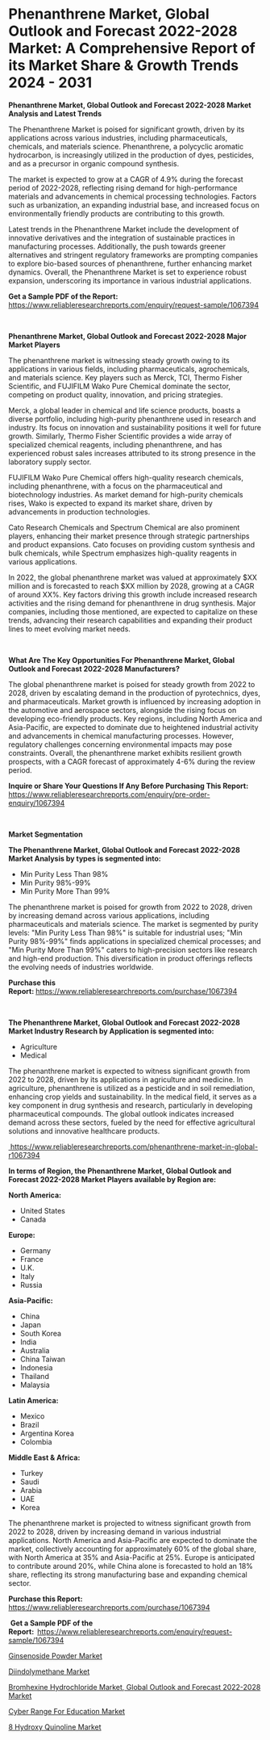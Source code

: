 <p><h1>Phenanthrene Market, Global Outlook and Forecast 2022-2028 Market: A Comprehensive Report of its Market Share & Growth Trends 2024 - 2031</h1></p><p><strong>Phenanthrene Market, Global Outlook and Forecast 2022-2028 Market Analysis and Latest Trends</strong></p>
<p><p>The Phenanthrene Market is poised for significant growth, driven by its applications across various industries, including pharmaceuticals, chemicals, and materials science. Phenanthrene, a polycyclic aromatic hydrocarbon, is increasingly utilized in the production of dyes, pesticides, and as a precursor in organic compound synthesis. </p><p>The market is expected to grow at a CAGR of 4.9% during the forecast period of 2022-2028, reflecting rising demand for high-performance materials and advancements in chemical processing technologies. Factors such as urbanization, an expanding industrial base, and increased focus on environmentally friendly products are contributing to this growth. </p><p>Latest trends in the Phenanthrene Market include the development of innovative derivatives and the integration of sustainable practices in manufacturing processes. Additionally, the push towards greener alternatives and stringent regulatory frameworks are prompting companies to explore bio-based sources of phenanthrene, further enhancing market dynamics. Overall, the Phenanthrene Market is set to experience robust expansion, underscoring its importance in various industrial applications.</p></p>
<p><strong>Get a Sample PDF of the Report:&nbsp;</strong> <a href="https://www.reliableresearchreports.com/enquiry/request-sample/1067394?utm_campaign=12&utm_medium=2&utm_source=Github&utm_content=ia&utm_term=04122024&utm_id=phenanthrene-market-global-outlook-and-forecast-2022-2028">https://www.reliableresearchreports.com/enquiry/request-sample/1067394</a></p>
<p>&nbsp;</p>
<p><strong>Phenanthrene Market, Global Outlook and Forecast 2022-2028 Major Market Players</strong></p>
<p><p>The phenanthrene market is witnessing steady growth owing to its applications in various fields, including pharmaceuticals, agrochemicals, and materials science. Key players such as Merck, TCI, Thermo Fisher Scientific, and FUJIFILM Wako Pure Chemical dominate the sector, competing on product quality, innovation, and pricing strategies.</p><p>Merck, a global leader in chemical and life science products, boasts a diverse portfolio, including high-purity phenanthrene used in research and industry. Its focus on innovation and sustainability positions it well for future growth. Similarly, Thermo Fisher Scientific provides a wide array of specialized chemical reagents, including phenanthrene, and has experienced robust sales increases attributed to its strong presence in the laboratory supply sector.</p><p>FUJIFILM Wako Pure Chemical offers high-quality research chemicals, including phenanthrene, with a focus on the pharmaceutical and biotechnology industries. As market demand for high-purity chemicals rises, Wako is expected to expand its market share, driven by advancements in production technologies.</p><p>Cato Research Chemicals and Spectrum Chemical are also prominent players, enhancing their market presence through strategic partnerships and product expansions. Cato focuses on providing custom synthesis and bulk chemicals, while Spectrum emphasizes high-quality reagents in various applications.</p><p>In 2022, the global phenanthrene market was valued at approximately $XX million and is forecasted to reach $XX million by 2028, growing at a CAGR of around XX%. Key factors driving this growth include increased research activities and the rising demand for phenanthrene in drug synthesis. Major companies, including those mentioned, are expected to capitalize on these trends, advancing their research capabilities and expanding their product lines to meet evolving market needs.</p></p>
<p>&nbsp;</p>
<p><strong>What Are The Key Opportunities For Phenanthrene Market, Global Outlook and Forecast 2022-2028 Manufacturers?</strong></p>
<p><p>The global phenanthrene market is poised for steady growth from 2022 to 2028, driven by escalating demand in the production of pyrotechnics, dyes, and pharmaceuticals. Market growth is influenced by increasing adoption in the automotive and aerospace sectors, alongside the rising focus on developing eco-friendly products. Key regions, including North America and Asia-Pacific, are expected to dominate due to heightened industrial activity and advancements in chemical manufacturing processes. However, regulatory challenges concerning environmental impacts may pose constraints. Overall, the phenanthrene market exhibits resilient growth prospects, with a CAGR forecast of approximately 4-6% during the review period.</p></p>
<p><strong>Inquire or Share Your Questions If Any Before Purchasing This Report:</strong> <a href="https://www.reliableresearchreports.com/enquiry/pre-order-enquiry/1067394?utm_campaign=12&utm_medium=2&utm_source=Github&utm_content=ia&utm_term=04122024&utm_id=phenanthrene-market-global-outlook-and-forecast-2022-2028">https://www.reliableresearchreports.com/enquiry/pre-order-enquiry/1067394</a></p>
<p>&nbsp;</p>
<p><strong>Market Segmentation</strong></p>
<p><strong>The Phenanthrene Market, Global Outlook and Forecast 2022-2028 Market Analysis by types is segmented into:</strong></p>
<p><ul><li>Min Purity Less Than 98%</li><li>Min Purity 98%-99%</li><li>Min Purity More Than 99%</li></ul></p>
<p><p>The phenanthrene market is poised for growth from 2022 to 2028, driven by increasing demand across various applications, including pharmaceuticals and materials science. The market is segmented by purity levels: "Min Purity Less Than 98%" is suitable for industrial uses; "Min Purity 98%-99%" finds applications in specialized chemical processes; and "Min Purity More Than 99%" caters to high-precision sectors like research and high-end production. This diversification in product offerings reflects the evolving needs of industries worldwide.</p></p>
<p><strong>Purchase this Report:&nbsp;</strong><a href="https://www.reliableresearchreports.com/purchase/1067394?utm_campaign=12&utm_medium=2&utm_source=Github&utm_content=ia&utm_term=04122024&utm_id=phenanthrene-market-global-outlook-and-forecast-2022-2028">https://www.reliableresearchreports.com/purchase/1067394</a></p>
<p>&nbsp;</p>
<p><strong>The Phenanthrene Market, Global Outlook and Forecast 2022-2028 Market Industry Research by Application is segmented into:</strong></p>
<p><ul><li>Agriculture</li><li>Medical</li></ul></p>
<p><p>The phenanthrene market is expected to witness significant growth from 2022 to 2028, driven by its applications in agriculture and medicine. In agriculture, phenanthrene is utilized as a pesticide and in soil remediation, enhancing crop yields and sustainability. In the medical field, it serves as a key component in drug synthesis and research, particularly in developing pharmaceutical compounds. The global outlook indicates increased demand across these sectors, fueled by the need for effective agricultural solutions and innovative healthcare products.</p></p>
<p><a href="https://www.reliableresearchreports.com/phenanthrene-market-in-global-r1067394?utm_campaign=12&utm_medium=2&utm_source=Github&utm_content=ia&utm_term=04122024&utm_id=phenanthrene-market-global-outlook-and-forecast-2022-2028">&nbsp;https://www.reliableresearchreports.com/phenanthrene-market-in-global-r1067394</a></p>
<p><strong>In terms of Region, the Phenanthrene Market, Global Outlook and Forecast 2022-2028 Market Players available by Region are:</strong></p>
<p>
    <p> <strong> North America: </strong>
        <ul>
            <li>United States</li>
            <li>Canada</li>
        </ul>
        </p> 
    <p> <strong> Europe: </strong>
        <ul>
            <li>Germany</li>
            <li>France</li>
            <li>U.K.</li>
            <li>Italy</li>
            <li>Russia</li>
        </ul>
        </p> 
    <p> <strong> Asia-Pacific: </strong>
        <ul>
            <li>China</li>
            <li>Japan</li>
            <li>South Korea</li>
            <li>India</li>
            <li>Australia</li>
            <li>China Taiwan</li>
            <li>Indonesia</li>
            <li>Thailand</li>
            <li>Malaysia</li>
        </ul>
        </p> 
    <p> <strong> Latin America: </strong>
        <ul>
            <li>Mexico</li>
            <li>Brazil</li>
            <li>Argentina Korea</li>
            <li>Colombia</li>
        </ul>
        </p> 
    <p> <strong> Middle East & Africa: </strong>
        <ul>
            <li>Turkey</li>
            <li>Saudi</li>
            <li>Arabia</li>
            <li>UAE</li>
            <li>Korea</li>
        </ul>
    </p>
    </p>
<p><p>The phenanthrene market is projected to witness significant growth from 2022 to 2028, driven by increasing demand in various industrial applications. North America and Asia-Pacific are expected to dominate the market, collectively accounting for approximately 60% of the global share, with North America at 35% and Asia-Pacific at 25%. Europe is anticipated to contribute around 20%, while China alone is forecasted to hold an 18% share, reflecting its strong manufacturing base and expanding chemical sector.</p></p>
<p><strong>Purchase this Report: </strong><a href="https://www.reliableresearchreports.com/purchase/1067394?utm_campaign=12&utm_medium=2&utm_source=Github&utm_content=ia&utm_term=04122024&utm_id=phenanthrene-market-global-outlook-and-forecast-2022-2028">https://www.reliableresearchreports.com/purchase/1067394</a></p>
<p>&nbsp;<strong>Get a Sample PDF of the Report:&nbsp;&nbsp;</strong><a href="https://www.reliableresearchreports.com/enquiry/request-sample/1067394?utm_campaign=12&utm_medium=2&utm_source=Github&utm_content=ia&utm_term=04122024&utm_id=phenanthrene-market-global-outlook-and-forecast-2022-2028">https://www.reliableresearchreports.com/enquiry/request-sample/1067394</a></p>
<p><strong></strong></p>
<p><p><a href="https://www.linkedin.com/pulse/detailed-analysis-size-ginsenoside-powder-market-projected-yyf4e?utm_campaign=12&utm_medium=2&utm_source=Github&utm_content=ia&utm_term=04122024&utm_id=phenanthrene-market-global-outlook-and-forecast-2022-2028">Ginsenoside Powder Market</a></p><p><a href="https://www.linkedin.com/pulse/focus-diindolymethane-market-trends-metrics-sales-size-growing-59rre?utm_campaign=12&utm_medium=2&utm_source=Github&utm_content=ia&utm_term=04122024&utm_id=phenanthrene-market-global-outlook-and-forecast-2022-2028">Diindolymethane Market</a></p><p><a href="https://github.com/JakirUddin511/Market-Research-Report-List-1/blob/main/bromhexine-hydrochloride-market-global-outlook-and-forecast-2022-2028-market.md?utm_campaign=12&utm_medium=2&utm_source=Github&utm_content=ia&utm_term=04122024&utm_id=phenanthrene-market-global-outlook-and-forecast-2022-2028">Bromhexine Hydrochloride Market, Global Outlook and Forecast 2022-2028 Market</a></p><p><a href="https://issuu.com/reportprime-2/docs/cyber-range-for-education-market-size-2030.pptx?utm_campaign=12&utm_medium=2&utm_source=Github&utm_content=ia&utm_term=04122024&utm_id=phenanthrene-market-global-outlook-and-forecast-2022-2028">Cyber Range For Education Market</a></p><p><a href="https://issuu.com/reportprime-2/docs/8-hydroxy-quinoline-market-size-2030.pptx?utm_campaign=12&utm_medium=2&utm_source=Github&utm_content=ia&utm_term=04122024&utm_id=phenanthrene-market-global-outlook-and-forecast-2022-2028">8 Hydroxy Quinoline Market</a></p></p>